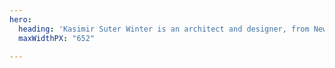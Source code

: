 ```yaml
---
hero:
  heading: 'Kasimir Suter Winter is an architect and designer, from New York. '
  maxWidthPX: "652"

---
```

